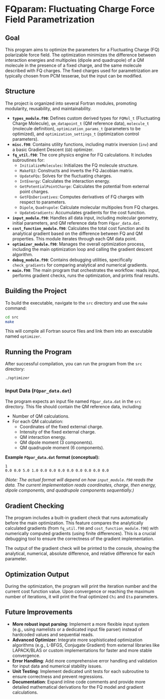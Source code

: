 # FQparam: Fluctuating Charge Force Field Parametrization

## Goal

This program aims to optimize the parameters for a Fluctuating Charge (FQ) polarizable force field. The optimization minimizes the difference between interaction energies and multipoles (dipole and quadrupole) of a QM molecule in the presence of a fixed charge, and the same molecule described with FQ charges. The fixed charges used for parametrization are typically chosen from PCM tesserae, but the input can be modified.

## Structure

The project is organized into several Fortran modules, promoting modularity, reusability, and maintainability.

*   **`types_module.f90`**: Defines custom derived types for `FQMol_t` (Fluctuating Charge Molecule), `qm_datapoint_t` (QM reference data), `molecule_t` (molecule definition), `optimization_params_t` (parameters to be optimized), and `optimization_settings_t` (optimization control parameters).
*   **`misc.f90`**: Contains utility functions, including matrix inversion (`inv`) and a basic Gradient Descent (`GD`) optimizer.
*   **`fq_util.f90`**: The core physics engine for FQ calculations. It includes subroutines for:
    *   `InitializeMolecules`: Initializes the FQ molecule structure.
    *   `MakeFQJ`: Constructs and inverts the FQ Jacobian matrix.
    *   `UpdateFQs`: Solves for the fluctuating charges.
    *   `IntEnergy`: Calculates the interaction energy.
    *   `GetPotentialPointCharge`: Calculates the potential from external point charges.
    *   `GetFQsDerivatives`: Computes derivatives of FQ charges with respect to parameters.
    *   `Dipole`, `Quadrupole`: Calculate molecular multipoles from FQ charges.
    *   `UpdateGradients`: Accumulates gradients for the cost function.
*   **`input_module.f90`**: Handles all data input, including molecular geometry, initial parameters, and QM reference data from `FQpar_data.dat`.
*   **`cost_function_module.f90`**: Calculates the total cost function and its analytical gradient based on the difference between FQ and QM properties. This module iterates through each QM data point.
*   **`optimizer_module.f90`**: Manages the overall optimization process, including the main optimization loop and calling the gradient descent algorithm.
*   **`debug_module.f90`**: Contains debugging utilities, specifically `check_gradients` for comparing analytical and numerical gradients.
*   **`main.f90`**: The main program that orchestrates the workflow: reads input, performs gradient checks, runs the optimization, and prints final results.

## Building the Project

To build the executable, navigate to the `src` directory and use the `make` command:

```bash
cd src
make
```

This will compile all Fortran source files and link them into an executable named `optimizer`.

## Running the Program

After successful compilation, you can run the program from the `src` directory:

```bash
./optimizer
```

### Input Data (`FQpar_data.dat`)

The program expects an input file named `FQpar_data.dat` in the `src` directory. This file should contain the QM reference data, including:

*   Number of QM calculations.
*   For each QM calculation:
    *   Coordinates of the fixed external charge.
    *   Intensity of the fixed external charge.
    *   QM interaction energy.
    *   QM dipole moment (3 components).
    *   QM quadrupole moment (6 components).

**Example `FQpar_data.dat` format (conceptual):**

```
1
0.0 0.0 5.0 1.0 0.0 0.0 0.0 0.0 0.0 0.0 0.0 0.0
```
*(Note: The actual format will depend on how `input_module.f90` reads the data. The current implementation reads coordinates, charge, then energy, dipole components, and quadrupole components sequentially.)*

## Gradient Checking

The program includes a built-in gradient check that runs automatically before the main optimization. This feature compares the analytically calculated gradients (from `fq_util.f90` and `cost_function_module.f90`) with numerically computed gradients (using finite differences). This is a crucial debugging tool to ensure the correctness of the gradient implementation.

The output of the gradient check will be printed to the console, showing the analytical, numerical, absolute difference, and relative difference for each parameter.

## Optimization Output

During the optimization, the program will print the iteration number and the current cost function value. Upon convergence or reaching the maximum number of iterations, it will print the final optimized `Chi` and `Eta` parameters.

## Future Improvements

*   **More robust input parsing**: Implement a more flexible input system (e.g., using namelists or a dedicated input file parser) instead of hardcoded values and sequential reads.
*   **Advanced Optimizer**: Integrate more sophisticated optimization algorithms (e.g., L-BFGS, Conjugate Gradient) from external libraries like LAPACK/BLAS or custom implementations for faster and more stable convergence.
*   **Error Handling**: Add more comprehensive error handling and validation for input data and numerical stability issues.
*   **Unit Testing**: Implement dedicated unit tests for each subroutine to ensure correctness and prevent regressions.
*   **Documentation**: Expand inline code comments and provide more detailed mathematical derivations for the FQ model and gradient calculations.
